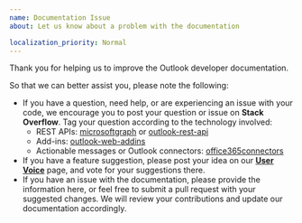 ```yaml
---
name: Documentation Issue
about: Let us know about a problem with the documentation

localization_priority: Normal
---
```


Thank you for helping us to improve the Outlook developer documentation.

So that we can better assist you, please note the following:

- If you have a question, need help, or are experiencing an issue with your code, we encourage you to post your question or issue on **Stack Overflow**. Tag your question according to the technology involved:
    - REST APIs: [microsoftgraph](http://stackoverflow.com/questions/tagged/microsoftgraph) or [outlook-rest-api](http://stackoverflow.com/questions/tagged/outlook-rest-api)
    - Add-ins: [outlook-web-addins](http://stackoverflow.com/questions/tagged/outlook-web-addins)
    - Actionable messages or Outlook connectors: [office365connectors](http://stackoverflow.com/questions/tagged/office365connectors)
- If you have a feature suggestion, please post your idea on our [**User Voice**](https://officespdev.uservoice.com/) page, and vote for your suggestions there.
- If you have an issue with the documentation, please provide the information here, or feel free to submit a pull request with your suggested changes. We will review your contributions and update our documentation accordingly.
